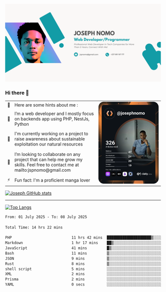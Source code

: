 ![Banner of my profile!](/Joseph_NOMO_NEW.png "Banner")

### Hi there 👋

<!--- | --  | 👋  | Here are some hints about me :                                                                                                 | <td rowspan=6><img src="/devcard.svg" width="400" alt="Joseph NOMO's Dev Card"/></td> |
| --- | --- | ------------------------------------------------------------------------------------------------------------------------------ | ------------------------------------------------------------------------------------- |
| --  | 🔭  | I’m a web developer and I mostly focus on backends app using PHP, NestJs, Python                                               |
| --  | 🦁  | I'm currently working on a project to raise awareness about sustainable exploitation our natural resources                     |
| --  | 👯  | I’m looking to collaborate on any project that can help me grow my skills. Feel free to contact me at mailto:jspnomo@gmail.com |
| --  | ⚡  | Fun fact: I'm a proficient manga lover                                                                                         |
--->

<table>
    <tr>
        <td width="1%">👋</td>
        <td width="55%">Here are some hints about me :</td>
        <td rowspan=6 width="44%"><img src="/devcard.svg" width="400" alt="Joseph NOMO's Dev Card"/></td>
    </tr>
    <tr>
        <td>🔭</td>
        <td>I’m a web developer and I mostly focus on backends app using PHP, NestJs, Python</td>
    </tr>
    <tr>
        <td>🦁</td>
        <td>I'm currently working on a project to raise awareness about sustainable exploitation our natural resources</td>
    </tr>
    <tr>
        <td>👯</td>
        <td>I’m looking to collaborate on any project that can help me grow my skills. Feel free to contact me at mailto:jspnomo@gmail.com</td>
    </tr>
    <tr>
        <td>⚡</td>
        <td>Fun fact: I'm a proficient manga lover</td>
    </tr>

</table>

[![Joseph GitHub stats](https://github-readme-stats-seven-sigma-53.vercel.app/api?username=Jspascal)](https://github.com/Jspascal/github-readme-stats)

---

[![Top Langs](https://github-readme-stats-seven-sigma-53.vercel.app/api/top-langs/?username=Jspascal&layout=compact)](https://github.com/Jspascal/github-readme-stats)

<!--START_SECTION:waka-->

```txt
From: 01 July 2025 - To: 08 July 2025

Total Time: 14 hrs 22 mins

PHP                           11 hrs 42 mins  ████████████████████▒░░░░   81.41 %
Markdown                      1 hr 17 mins    ██▒░░░░░░░░░░░░░░░░░░░░░░   08.95 %
JavaScript                    41 mins         █▒░░░░░░░░░░░░░░░░░░░░░░░   04.84 %
Bash                          11 mins         ▒░░░░░░░░░░░░░░░░░░░░░░░░   01.28 %
JSON                          9 mins          ▒░░░░░░░░░░░░░░░░░░░░░░░░   01.08 %
Rust                          8 mins          ▒░░░░░░░░░░░░░░░░░░░░░░░░   00.94 %
shell script                  5 mins          ░░░░░░░░░░░░░░░░░░░░░░░░░   00.63 %
XML                           2 mins          ░░░░░░░░░░░░░░░░░░░░░░░░░   00.31 %
Prisma                        2 mins          ░░░░░░░░░░░░░░░░░░░░░░░░░   00.27 %
YAML                          0 secs          ░░░░░░░░░░░░░░░░░░░░░░░░░   00.11 %
```

<!--END_SECTION:waka-->
